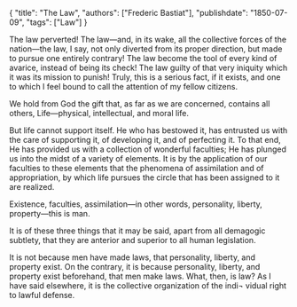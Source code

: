 {
    "title": "The Law",
    "authors": ["Frederic Bastiat"],
    "publishdate": "1850-07-09",
    "tags": ["Law"]
}


The law perverted! The law—and, in its wake, all the collective forces
of the nation—the law, I say, not only diverted from its proper
direction, but made to pursue one entirely contrary! The law become
the tool of every kind of avarice, instead of being its check! The law
guilty of that very iniquity which it was its mission to punish!
Truly, this is a serious fact, if it exists, and one to which I feel
bound to call the attention of my fellow citizens.

We hold from God the gift that, as far as we are concerned, contains
all others, Life—physical, intellectual, and moral life.

But life cannot support itself. He who has bestowed it, has entrusted
us with the care of supporting it, of developing it, and of
perfecting it. To that end, He has provided us with a collection of
wonderful faculties; He has plunged us into the midst of a variety of
elements. It is by the application of our faculties to these elements
that the phenomena of assimilation and of appropriation, by which life
pursues the circle that has been assigned to it are realized.

Existence, faculties, assimilation—in other words, personality,
liberty, property—this is man.

It is of these three things that it may be said, apart from all
demagogic subtlety, that they are anterior and superior to all human
legislation.

It is not because men have made laws, that personality, liberty, and
property exist. On the contrary, it is because personality, liberty,
    and property exist beforehand, that men make laws. What, then, is
law? As I have said elsewhere, it is the collective organization of
the indi¬ vidual right to lawful defense.
